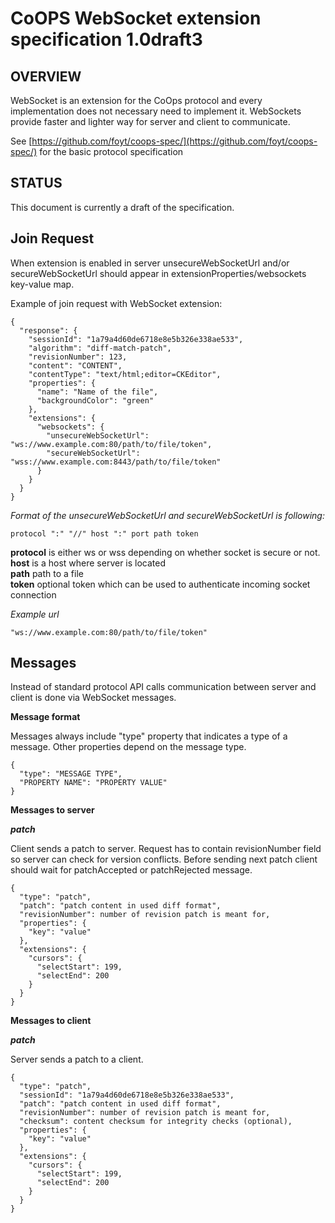 CoOPS WebSocket extension specification 1.0draft3
================================

OVERVIEW
--------
WebSocket is an extension for the CoOps protocol and every implementation does not necessary need to implement it. WebSockets provide faster and lighter way for server and client to communicate.

See [https://github.com/foyt/coops-spec/](https://github.com/foyt/coops-spec/) for the basic protocol specification   

STATUS
--------
This document is currently a draft of the specification.

Join Request
----------------------
When extension is enabled in server unsecureWebSocketUrl and/or secureWebSocketUrl should appear in extensionProperties/websockets key-value map.

Example of join request with WebSocket extension: 

    { 
      "response": { 
        "sessionId": "1a79a4d60de6718e8e5b326e338ae533",
        "algorithm": "diff-match-patch",
        "revisionNumber": 123,
        "content": "CONTENT",
        "contentType": "text/html;editor=CKEditor",
        "properties": {
          "name": "Name of the file",
          "backgroundColor": "green"
        },
        "extensions": {
	      "websockets": {
            "unsecureWebSocketUrl": "ws://www.example.com:80/path/to/file/token",
            "secureWebSocketUrl": "wss://www.example.com:8443/path/to/file/token"
	      }
        }
	  }
	}
	
*Format of the unsecureWebSocketUrl and secureWebSocketUrl is following:*

    protocol ":" "//" host ":" port path token

**protocol** is either ws or wss depending on whether socket is secure or not.<br/>
**host** is a host where server is located<br/>
**path** path to a file<br/>
**token** optional token which can be used to authenticate incoming socket connection <br/>

*Example url*

    "ws://www.example.com:80/path/to/file/token"    
    
Messages
--------

Instead of standard protocol API calls communication between server and client is done via WebSocket messages. 

**Message format**

Messages always include "type" property that indicates a type of a message. Other properties depend on the message type.

    {
      "type": "MESSAGE TYPE",
      "PROPERTY NAME": "PROPERTY VALUE"
    }

**Messages to server**

***patch***

Client sends a patch to server. Request has to contain revisionNumber field so server can check for version conflicts. Before sending next patch client should wait for patchAccepted or patchRejected message.

    {
      "type": "patch",
      "patch": "patch content in used diff format",
      "revisionNumber": number of revision patch is meant for,
      "properties": {
        "key": "value"
      },
      "extensions": {
	    "cursors": {
          "selectStart": 199,
          "selectEnd": 200
	    }
      }
    }
    
**Messages to client**

***patch***

Server sends a patch to a client.

    {
      "type": "patch",
      "sessionId": "1a79a4d60de6718e8e5b326e338ae533",
      "patch": "patch content in used diff format",
      "revisionNumber": number of revision patch is meant for,
      "checksum": content checksum for integrity checks (optional),
      "properties": {
        "key": "value"
      },
      "extensions": {
	    "cursors": {
          "selectStart": 199,
          "selectEnd": 200
	    }
      }
    }
